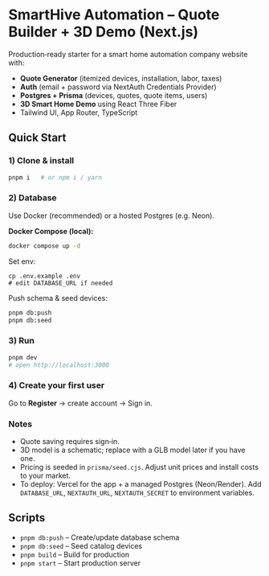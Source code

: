 # SmartHive Automation – Quote Builder + 3D Demo (Next.js)

Production‑ready starter for a smart home automation company website with:

- **Quote Generator** (itemized devices, installation, labor, taxes)
- **Auth** (email + password via NextAuth Credentials Provider)
- **Postgres + Prisma** (devices, quotes, quote items, users)
- **3D Smart Home Demo** using React Three Fiber
- Tailwind UI, App Router, TypeScript

## Quick Start

### 1) Clone & install
```bash
pnpm i   # or npm i / yarn
```

### 2) Database
Use Docker (recommended) or a hosted Postgres (e.g. Neon).

**Docker Compose (local):**
```bash
docker compose up -d
```

Set env:
```
cp .env.example .env
# edit DATABASE_URL if needed
```

Push schema & seed devices:
```bash
pnpm db:push
pnpm db:seed
```

### 3) Run
```bash
pnpm dev
# open http://localhost:3000
```

### 4) Create your first user
Go to **Register** → create account → Sign in.

### Notes

- Quote saving requires sign‑in.
- 3D model is a schematic; replace with a GLB model later if you have one.
- Pricing is seeded in `prisma/seed.cjs`. Adjust unit prices and install costs to your market.
- To deploy: Vercel for the app + a managed Postgres (Neon/Render). Add `DATABASE_URL`, `NEXTAUTH_URL`, `NEXTAUTH_SECRET` to environment variables.

## Scripts

- `pnpm db:push` – Create/update database schema
- `pnpm db:seed` – Seed catalog devices
- `pnpm build` – Build for production
- `pnpm start` – Start production server
```

